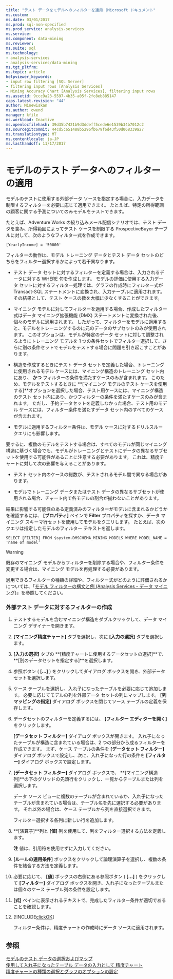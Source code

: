 ```yaml
---
title: "テスト データをモデルへのフィルターを適用 |Microsoft ドキュメント"
ms.custom: 
ms.date: 03/01/2017
ms.prod: sql-non-specified
ms.prod_service: analysis-services
ms.service: 
ms.component: data-mining
ms.reviewer: 
ms.suite: sql
ms.technology:
- analysis-services
- analysis-services/data-mining
ms.tgt_pltfrm: 
ms.topic: article
helpviewer_keywords:
- input row filtering [SQL Server]
- filtering input rows [Analysis Services]
- Mining Accuracy Chart [Analysis Services], filtering input rows
ms.assetid: 9ccc9a23-5597-4b35-a05f-2fc8eb885147
caps.latest.revision: "44"
author: Minewiskan
ms.author: owend
manager: kfile
ms.workload: Inactive
ms.openlocfilehash: 39d35b7421b9d3ddeff5cede6e1539b34b7012c2
ms.sourcegitcommit: 44cd5c651488b5296fb679f6d43f50d068339a27
ms.translationtype: MT
ms.contentlocale: ja-JP
ms.lasthandoff: 11/17/2017
---
```

# <a name="apply-filters-to-model-testing-data"></a>モデルのテスト データへのフィルターの適用
  モデルのテストに使用する外部データ ソースを指定する場合に、入力データを制限するフィルターを必要に応じて適用できます。 たとえば、特定の所得範囲の顧客に関する予測についてのみモデルをテストできます。  
  
 たとえば、Adventure Works の絞り込みメール配信シナリオでは、テスト データを含み、所得範囲によってテスト ケースを制限する ProspectiveBuyer テーブルに対して、次のようなフィルター式を作成できます。  
  
 `[YearlyIncome] = '50000'`  
  
 フィルターの動作は、モデル トレーニング データとテスト データ セットのどちらをフィルター選択するかによって若干異なります。  
  
-   テスト データ セットに対するフィルターを定義する場合は、入力されるデータに対する WHERE 句を作成します。 モデルの評価に使用する入力データ セットに対するフィルター処理では、グラフの作成時にフィルター式が Transact-SQL ステートメントに変換され、入力テーブルに適用されます。 その結果として、テスト ケースの数を大幅に少なくすることができます。  
  
-   マイニング モデルに対してフィルターを適用する場合、作成したフィルター式はデータ マイニング拡張機能 (DMX) ステートメントに変換された後、個々のモデルに適用されます。 したがって、フィルターをモデルに適用すると、モデルをトレーニングするのに元のデータのサブセットのみが使用されます。 このオプションは、モデルが特定のデータ セットに対して調整されるようにトレーニング モデルを 1 つの条件セットでフィルター選択して、さらに別の条件セットでモデルをテストする場合に問題を引き起こすことがあります。  
  
-   構造を作成するときにテスト データ セットを定義した場合、トレーニングに使用されるモデル ケースには、マイニング構造のトレーニング セット内にあり、 **かつ** フィルターの条件を満たすケースのみが含まれます。 このため、モデルをテストするときに **[マイニング モデルのテスト ケースを使用する]**オプションを選択した場合、テスト用ケースには、マイニング構造のテスト セット内にあり、かつフィルターの条件を満たすケースのみが含まれます。 ただし、予約データセットを定義しなかった場合、テスト用のモデル ケースには、フィルター条件を満たすデータ セット内のすべてのケースが含まれます。  
  
-   モデルに適用するフィルター条件は、モデル ケースに対するドリルスルー クエリにも影響します。  
  
 要するに、複数のモデルをテストする場合は、すべてのモデルが同じマイニング構造に基づく場合でも、モデルがトレーニングとテストにデータの異なるサブセットを使用する可能性があることに注意する必要があります。 これは、精度チャートに対して次の影響を与えることがあります。  
  
-   テスト セット内のケースの総数が、テストされるモデル間で異なる場合があります。  
  
-   モデルでトレーニング データまたはテスト データの異なるサブセットが使用される場合、チャート内で各モデルの割合が揃わないことがあります。  
  
 結果に影響する可能性のある定義済みのフィルターがモデルに含まれるかどうかを確認するには、 **[プロパティ]** ペインで **Filter** プロパティを探すか、データ マイニング スキーマ行セットを使用してモデルをクエリします。 たとえば、次のクエリは指定したモデルのフィルター テキストを返します。  
  
 `SELECT [FILTER] FROM $system.DMSCHEMA_MINING_MODELS WHERE MODEL_NAME = 'name of model’`  
  
> [!WARNING]  
>  既存のマイニング モデルからフィルターを削除する場合や、フィルター条件を変更する場合は、マイニング モデルを再処理する必要があります。  
  
 適用できるフィルターの種類の詳細や、フィルター式がどのように評価されるかについては、「[モデル フィルターの構文と例 &#40;Analysis Services - データ マイニング&#41;](../../analysis-services/data-mining/model-filter-syntax-and-examples-analysis-services-data-mining.md)」を参照してください。  
  
### <a name="create-a-filter-on-external-testing-data"></a>外部テスト データに対するフィルターの作成  
  
1.  テストするモデルを含むマイニング構造をダブルクリックして、データ マイニング デザイナーを開きます。  
  
2.  **[マイニング精度チャート]** タブを選択し、次に **[入力の選択]** タブを選択します。  
  
3.  **[入力の選択]** タブの **[精度チャートに使用するデータセットの選択]**で、 **[別のデータセットを指定する]**を選択します。  
  
4.  参照ボタン ( **[...]** ) をクリックしてダイアログ ボックスを開き、外部データ セットを選択します。  
  
5.  ケース テーブルを選択し、入れ子になったテーブルを必要に応じて追加します。 必要に応じてモデルの列を外部データ セットの列にマップします。 **[列マッピングの指定]** ダイアログ ボックスを閉じてソース テーブルの定義を保存します。  
  
6.  データセットのフィルターを定義するには、 **[フィルター エディターを開く]** をクリックします。  
  
     **[データセット フィルター]** ダイアログ ボックスが開きます。 入れ子になったテーブルが構造に含まれている場合は、2 つの部分から成るフィルターを作成できます。 まず、ケース テーブルの条件を **[データセット フィルター]** ダイアログ ボックスで設定し、次に、入れ子になった行の条件を **[フィルター]** ダイアログ ボックスで設定します。  
  
7.  **[データセット フィルター]** ダイアログ ボックスで、 **[マイニング構造列]**の下のグリッドの先頭行をクリックし、一覧からテーブルまたは列を選択します。  
  
     データ ソース ビューに複数のテーブルが含まれているか、入れ子になったテーブルが含まれている場合は、テーブル名を先に選択する必要があります。 それ以外の場合は、ケース テーブルから列を直接選択できます。  
  
     フィルター選択する各列に新しい行を追加します。  
  
8.  **[演算子]**列と **[値]** 列を使用して、列をフィルター選択する方法を定義します。  
  
     **注** 値は、引用符を使用せずに入力してください。  
  
9. **[ルールの適用条件]** ボックスをクリックして論理演算子を選択し、複数の条件を結合する方法を定義します。  
  
10. 必要に応じて、 **[値]** ボックスの右側にある参照ボタン ( **[...]** ) をクリックして **[フィルター]** ダイアログ ボックスを開き、入れ子になったテーブルまたは個々のケース テーブル列の条件を設定します。  
  
11. **[式]** ペインに表示されるテキストで、完成したフィルター条件が適切であることを確認します。  
  
12. [!INCLUDE[clickOK](../../includes/clickok-md.md)]  
  
     フィルター条件は、精度チャートの作成時にデータ ソースに適用されます。  
  
## <a name="see-also"></a>参照  
 [モデルのテスト データの選択およびマップ](../../analysis-services/data-mining/choose-and-map-model-testing-data.md)   
 [使用して入れ子になったテーブル データの入力として 精度チャート](../../analysis-services/data-mining/using-nested-table-data-as-an-input-for-an-accuracy-chart.md)   
 [精度チャートの種類の選択とグラフのオプションの設定](../../analysis-services/data-mining/choose-an-accuracy-chart-type-and-set-chart-options.md)  
  
  
